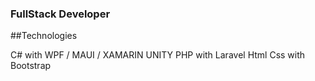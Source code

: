 ### FullStack Developer 

##Technologies

C# with WPF / MAUI / XAMARIN UNITY
PHP with Laravel
Html
Css with Bootstrap



